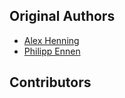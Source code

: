 Original Authors
----------------

 * [Alex Henning](alex@thoriumrobotics.com)
 * [Philipp Ennen](philipp.ennen@ifu.rwth-aachen.de)

Contributors
------------

